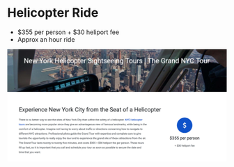 
# Helicopter Ride

* $355 per person + $30 heliport fee
* Approx an hour ride

![HelicopterRide](https://github.com/gpmpn2/CS4320TravelPlans/blob/master/Screenshot/helicopter.png "Helicopter Ride")